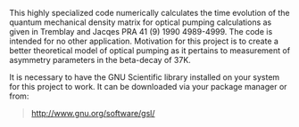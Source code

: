 This highly specialized code numerically calculates the time evolution of the quantum mechanical density matrix for optical pumping calculations as given in Tremblay and Jacqes PRA 41 (9) 1990 4989-4999.  The code is intended for no other application.  Motivation for this project is to create a better theoretical model of optical pumping as it pertains to measurement of asymmetry parameters in the beta-decay of 37K.

It is necessary to have the GNU Scientific library installed on your system for this project to work.  It can be downloaded via your package manager or from:

> http://www.gnu.org/software/gsl/